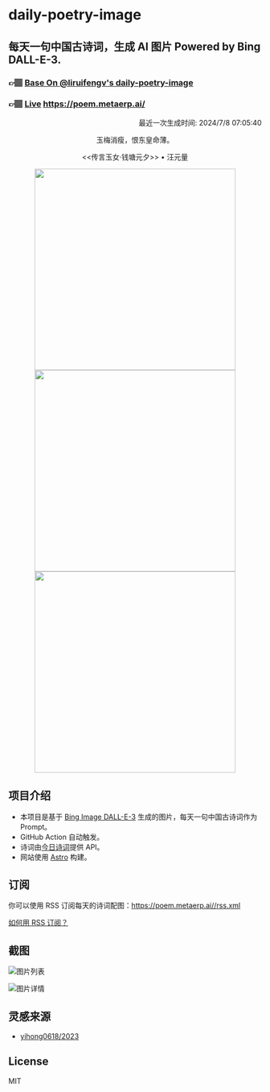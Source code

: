 
# daily-poetry-image

## 每天一句中国古诗词，生成 AI 图片 Powered by Bing DALL-E-3.

### 👉🏽 [Base On @liruifengv's daily-poetry-image](https://github.com/liruifengv/daily-poetry-image)

### 👉🏽 [Live](https://poem.metaerp.ai/) https://poem.metaerp.ai/

<p align="right">
  最近一次生成时间: 2024/7/8 07:05:40
</p>
<p align="center">
玉梅消瘦，恨东皇命薄。
</p>
<p align="center">
<<传言玉女·钱塘元夕>> • 汪元量
</p>
<p align="center">
<img src="https://tse2.mm.bing.net/th/id/OIG4.qsApVR_4qT7Xs52BLGOj" height="400" width="400" />
<img src="https://tse1.mm.bing.net/th/id/OIG4.cyYq93zXTxq1aKKRB4MK" height="400" width="400" />
<img src="https://tse1.mm.bing.net/th/id/OIG4.9JjxJqXcQPocwenatCUZ" height="400" width="400" />
</p>

## 项目介绍

-   本项目是基于 [Bing Image DALL-E-3](https://www.bing.com/images/create) 生成的图片，每天一句中国古诗词作为 Prompt。
-   GitHub Action 自动触发。
-   诗词由[今日诗词](https://www.jinrishici.com/)提供 API。
-   网站使用 [Astro](https://astro.build) 构建。

## 订阅

你可以使用 RSS 订阅每天的诗词配图：https://poem.metaerp.ai//rss.xml

[如何用 RSS 订阅？](https://zhuanlan.zhihu.com/p/55026716)

## 截图

![图片列表](./screenshots/01.png)

![图片详情](./screenshots/02.png)

## 灵感来源

-   [yihong0618/2023](https://github.com/yihong0618/2023)

## License

MIT
